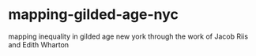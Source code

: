 # mapping-gilded-age-nyc
 mapping inequality in gilded age new york through the work of Jacob Riis and Edith Wharton
